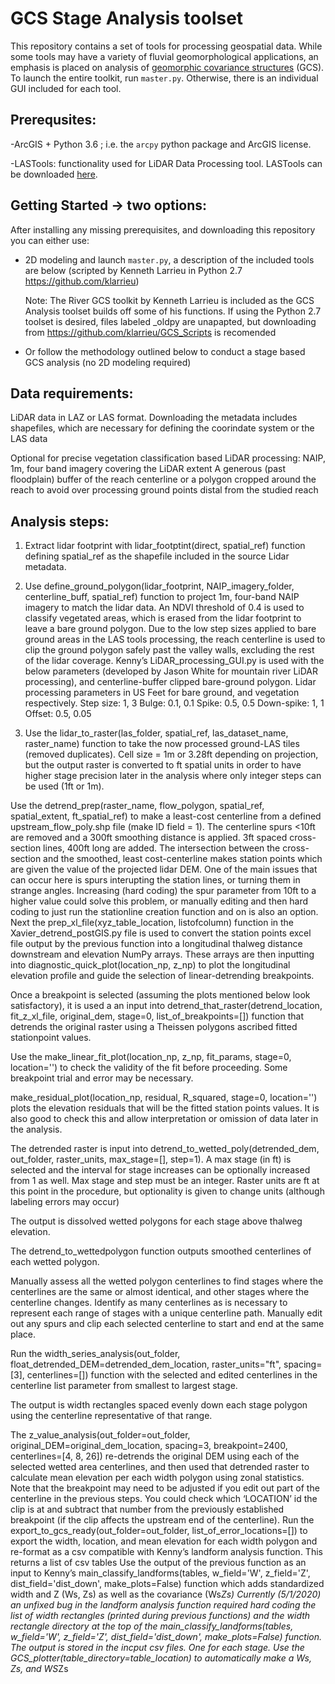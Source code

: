 # GCS Stage Analysis toolset
This repository contains a set of tools for processing geospatial data. While some tools may have a variety of fluvial geomorphological applications, an emphasis is placed on analysis of [geomorphic covariance structures](http://pasternack.ucdavis.edu/research/projects/geomorphic-covariance-structures/) (GCS). To launch the entire toolkit, run `master.py`. Otherwise, there is an individual GUI included for each tool.

## Prerequsites:
-ArcGIS + Python 3.6 ; i.e. the `arcpy` python package and ArcGIS license.

-LASTools: functionality used for LiDAR Data Processing tool. LASTools can be downloaded [here](https://rapidlasso.com/lastools/).

## Getting Started -> two options:

After installing any missing prerequisites, and downloading this repository you can either use:
 - 2D modeling and launch `master.py`, a description of the included tools are below (scripted by Kenneth Larrieu in Python 2.7 https://github.com/klarrieu)
   
   Note: The River GCS toolkit by Kenneth Larrieu is included as the GCS Analysis toolset builds off some of his functions. 
   If using the Python 2.7 toolset is desired, files labeled _oldpy are unapapted, but downloading from https://github.com/klarrieu/GCS_Scripts is recomended
   
 - Or follow the methodology outlined below to conduct a stage based GCS analysis (no 2D modeling required)
 
 ## Data requirements:
 LiDAR data in LAZ or LAS format. Downloading the metadata includes shapefiles, which are necessary for defining the coorindate system or the LAS data
 
 Optional for precise vegetation classification based LiDAR processing:
    NAIP, 1m, four band imagery covering the LiDAR extent
    A generous (past floodplain) buffer of the reach centerline or a polygon cropped around the reach to avoid over processing ground points distal from the studied reach
    
 ## Analysis steps:
1. Extract lidar footprint with lidar_footptint(direct, spatial_ref) function defining spatial_ref as the shapefile included in the source Lidar metadata.

2. Use define_ground_polygon(lidar_footprint, NAIP_imagery_folder, centerline_buff, spatial_ref) function to project 1m, four-band NAIP imagery to match the lidar data. An NDVI threshold of 0.4 is used to classify vegetated areas, which is erased from the lidar footprint to leave a bare ground polygon. Due to the low step sizes applied to bare ground areas in the LAS tools processing, the reach centerline is used to clip the ground polygon safely past the valley walls, excluding the rest of the lidar coverage.
Kenny’s LiDAR_processing_GUI.py is used with the below parameters (developed by Jason White for mountain river LiDAR processing), and centerline-buffer clipped bare-ground polygon. 
Lidar processing parameters in US Feet for bare ground, and vegetation respectively.
Step size: 1, 3
Bulge: 0.1, 0.1
Spike: 0.5, 0.5
Down-spike: 1, 1
Offset: 0.5, 0.05

3. Use the lidar_to_raster(las_folder, spatial_ref, las_dataset_name, raster_name) function to take the now processed ground-LAS tiles (removed duplicates). 
Cell size = 1m or 3.28ft depending on projection, but the output raster is converted to ft spatial units in order to have higher stage precision later in the analysis where only integer steps can be used (1ft or 1m).

Use the detrend_prep(raster_name, flow_polygon, spatial_ref, spatial_extent, ft_spatial_ref) to make a least-cost centerline from a defined upstream_flow_poly.shp file (make ID field = 1). The centerline spurs <10ft are removed and a 300ft smoothing distance is applied. 3ft spaced cross-section lines, 400ft long are added. The intersection between the cross-section and the smoothed, least cost-centerline makes station points which are given the value of the projected lidar DEM. 
    One of the main issues that can occur here is spurs interupting the station lines, or turning them in strange angles. Increasing (hard coding) the spur parameter from 10ft to a higher value could solve this problem, or manually editing and then hard coding to just run the stationline creation function and on is also an option.
Next the prep_xl_file(xyz_table_location, listofcolumn) function in the Xavier_detrend_postGIS.py file is used to convert the station points excel file output by the previous function into a longitudinal thalweg distance downstream and elevation NumPy arrays. These arrays are then inputting into diagnostic_quick_plot(location_np, z_np) to plot the longitudinal elevation profile and guide the selection of linear-detrending breakpoints. 

Once a breakpoint is selected (assuming the plots mentioned below look satisfactory), it is used a an input into detrend_that_raster(detrend_location, fit_z_xl_file, original_dem, stage=0, list_of_breakpoints=[]) function that detrends the original raster using a Theissen polygons ascribed fitted stationpoint values.

Use the make_linear_fit_plot(location_np, z_np, fit_params, stage=0, location='') to check the validity of the fit before proceeding. Some breakpoint trial and error may be necessary. 

make_residual_plot(location_np, residual, R_squared, stage=0, location='') plots the elevation residuals that will be the fitted station points values. It is also good to check this and allow interpretation or omission of data later in the analysis.

The detrended raster is input into detrend_to_wetted_poly(detrended_dem, out_folder, raster_units, max_stage=[], step=1). A max stage (in ft) is selected and the interval for stage increases can be optionally increased from 1 as well. Max stage and step must be an integer. Raster units are ft at this point in the procedure, but optionality is given to change units (although labeling errors may occur)

The output is dissolved wetted polygons for each stage above thalweg elevation.

The detrend_to_wettedpolygon function outputs smoothed centerlines of each wetted polygon.

Manually assess all the wetted polygon centerlines to find stages where the centerlines are the same or almost identical, and other stages where the centerline changes. Identify as many centerlines as is necessary to represent each range of stages with a unique centerline path. Manually edit out any spurs and clip each selected centerline to start and end at the same place.

Run the width_series_analysis(out_folder, float_detrended_DEM=detrended_dem_location, raster_units="ft", spacing=[3], centerlines=[]) function with the selected and edited centerlines in the centerline list parameter from smallest to largest stage.

The output is width rectangles spaced evenly down each stage polygon using the centerline representative of that range.

The z_value_analysis(out_folder=out_folder, original_DEM=original_dem_location, spacing=3, breakpoint=2400, centerlines=[4, 8, 26]) re-detrends the original DEM using each of the selected wetted area centerlines, and then used that detrended raster to calculate mean elevation per each width polygon using zonal statistics.
Note that the breakpoint may need to be adjusted if you edit out part of the centerline in the previous steps. You could check which ‘LOCATION’ id the clip is at and subtract that number from the previously established breakpoint (if the clip affects the upstream end of the centerline).
Run the export_to_gcs_ready(out_folder=out_folder, list_of_error_locations=[]) to export the width, location, and mean elevation for each width polygon and re-format as a csv compatible with Kenny’s landform analysis function.
This returns a list of csv tables
Use the output of the previous function as an input to Kenny’s main_classify_landforms(tables, w_field='W', z_field='Z', dist_field='dist_down', make_plots=False) function which adds standardized width and Z (Ws, Zs) as well as the covariance (Ws*Zs)
Currently (5/1/2020) an unfixed bug in the landform analysis function required hard coding the list of width rectangles (printed during previous functions) and the width rectangle directory at the top of the main_classify_landforms(tables, w_field='W', z_field='Z', dist_field='dist_down', make_plots=False) function.
The output is stored in the incput csv files. One for each stage.
Use the GCS_plotter(table_directory=table_location) to automatically make a Ws, Zs, and WS*Zs


 
